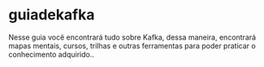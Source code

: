 # guiadekafka
Nesse guia você encontrará tudo sobre Kafka, dessa maneira, encontrará mapas mentais, cursos, trilhas e outras ferramentas para poder praticar o conhecimento adquirido..
